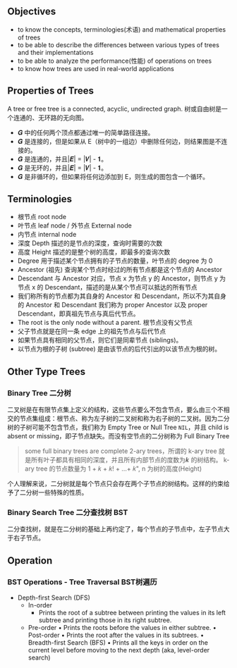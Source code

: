 ## Objectives
- to know the concepts, terminologies(术语) and mathematical properties of trees
- to be able to describe the differences between various types of trees and their implementations
- to be able to analyze the performance(性能) of operations on trees
- to know how trees are used in real-world applications

## Properties of Trees

A tree or free tree is a connected, acyclic, undirected graph. 树或自由树是一个连通的、无环路的无向图。

- 𝑮 中的任何两个顶点都通过唯一的简单路径连接。
- 𝑮 是连接的，但是如果从 E（树中的一组边）中删除任何边，则结果图是不连接的。
- 𝑮 是连通的，并且|𝑬| = |𝑽| - 𝟏。
- 𝑮 是无环的，并且|𝑬| = |𝑽| - 𝟏。
- 𝑮 是非循环的，但如果将任何边添加到 E，则生成的图包含一个循环。

## Terminologies

- 根节点 root node
- 叶节点 leaf node / 外节点 External node
- 内节点 internal node
- 深度 Depth 描述的是节点的深度，查询时需要的次数
- 高度 Height 描述的是整个树的高度，即最多的查询次数
- Degree 用于描述某个节点拥有的子节点的数量，叶节点的 degree 为 0
- Ancestor (祖先) 查询某个节点时经过的所有节点都是这个节点的 Ancestor
- Descendant 与 Ancestor 对应，节点 x 为节点 y 的 Ancestor，则节点 y 为节点 x 的 Descendant，描述的是从某个节点可以抵达的所有节点
- 我们称所有的节点都为其自身的 Ancestor 和 Descendant，所以不为其自身的 Ancestor 和 Descendant 我们称为 proper Ancestor 以及 proper Descendant，即真祖先节点与真后代节点。
- The root is the only node without a parent. 根节点没有父节点
- 父子节点就是在同一条 edge 上的祖先节点与后代节点
- 如果节点具有相同的父节点，则它们是同辈节点 (siblings)。
- 以节点为根的子树 (subtree) 是由该节点的后代引出的以该节点为根的树。

## Other Type Trees

### Binary Tree 二分树

二叉树是在有限节点集上定义的结构，这些节点要么不包含节点，要么由三个不相交的节点集组成：根节点、称为左子树的二叉树和称为右子树的二叉树。因为二分树的子树可能不包含节点，我们称为 Empty Tree or Null Tree `NIL`，并且 child is absent or missing，即子节点缺失。而没有空节点的二分树称为 Full Binary Tree

> some full binary trees are complete 2-ary trees，所谓的 k-ary tree 就是所有叶子都具有相同的深度，并且所有内部节点的度数为𝒌 的树结构。
> k-ary tree 的节点数量为 1 + 𝑘 + 𝑘! + …+ 𝑘", n 为树的高度(Height)

个人理解来说，二分树就是每个节点只会存在两个子节点的树结构。这样的约束给予了二分树一些特殊的性质。

### Binary Search Tree 二分查找树 BST

二分查找树，就是在二分树的基础上再约定了，每个节点的子节点中，左子节点大于右子节点。

## Operation

### BST Operations - Tree Traversal BST树遍历

- Depth-first Search (DFS) 
	- In-order 
		- Prints the root of a subtree between printing the values in its left subtree and printing those in its right subtree.
	- Pre-order • Prints the roots before the values in either subtree.
• Post-order • Prints the root after the values in its subtrees.
• Breadth-first Search (BFS) • Prints all the keys in order on the current level before moving to the next
depth (aka, level-order search)